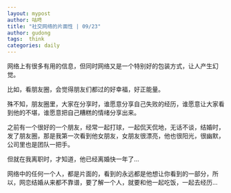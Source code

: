 ```yaml
---
layout: mypost
author: 咕咚
title: "社交网络的片面性 | 09/23"
author: gudong
tags:  think
categories: daily
---
```


网络上有很多有用的信息，但同时网络又是一个特别好的包装方式，让人产生幻觉。

比如，看朋友圈，会觉得朋友们都过的好幸福，好正能量。

殊不知，朋友圈里，大家在分享时，谁愿意分享自己失败的经历，谁愿意让大家看到他的不堪，谁愿意把自己糟糕的情绪分享出来。

之前有一个很好的一个朋友，经常一起打球，一起侃天侃地，无话不谈，结婚时，发了朋友圈，那是我第一次看到他女朋友，女朋友很漂亮，他也很阳光，很幽默，公司里也是团队一把手。

但就在我离职时，才知道，他已经离婚快一年了…

网络中的任何一个人，都是片面的，看到的永远都是他想让你看到的一部分，所以，网恋结婚从来都不靠谱，要了解一个人，就要和他一起吃饭，一起去经历…